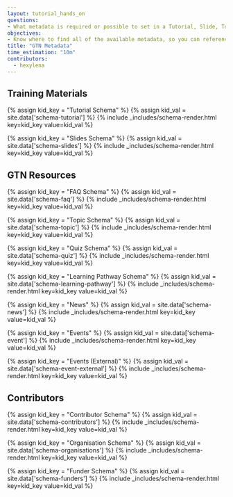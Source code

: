 ```yaml
---
layout: tutorial_hands_on
questions:
- What metadata is required or possible to set in a Tutorial, Slide, Topic, or FAQ
objectives:
- Know where to find all of the available metadata, so you can reference it later.
title: "GTN Metadata"
time_estimation: "10m"
contributors:
  - hexylena
---
```


## Training Materials

{% assign kid_key = "Tutorial Schema" %}
{% assign kid_val = site.data['schema-tutorial'] %}
{% include _includes/schema-render.html key=kid_key value=kid_val %}

{% assign kid_key = "Slides Schema" %}
{% assign kid_val = site.data['schema-slides'] %}
{% include _includes/schema-render.html key=kid_key value=kid_val %}

## GTN Resources

{% assign kid_key = "FAQ Schema" %}
{% assign kid_val = site.data['schema-faq'] %}
{% include _includes/schema-render.html key=kid_key value=kid_val %}

{% assign kid_key = "Topic Schema" %}
{% assign kid_val = site.data['schema-topic'] %}
{% include _includes/schema-render.html key=kid_key value=kid_val %}

{% assign kid_key = "Quiz Schema" %}
{% assign kid_val = site.data['schema-quiz'] %}
{% include _includes/schema-render.html key=kid_key value=kid_val %}

{% assign kid_key = "Learning Pathway Schema" %}
{% assign kid_val = site.data['schema-learning-pathway'] %}
{% include _includes/schema-render.html key=kid_key value=kid_val %}

{% assign kid_key = "News" %}
{% assign kid_val = site.data['schema-news'] %}
{% include _includes/schema-render.html key=kid_key value=kid_val %}

{% assign kid_key = "Events" %}
{% assign kid_val = site.data['schema-event'] %}
{% include _includes/schema-render.html key=kid_key value=kid_val %}

{% assign kid_key = "Events (External)" %}
{% assign kid_val = site.data['schema-event-external'] %}
{% include _includes/schema-render.html key=kid_key value=kid_val %}

## Contributors

{% assign kid_key = "Contributor Schema" %}
{% assign kid_val = site.data['schema-contributors'] %}
{% include _includes/schema-render.html key=kid_key value=kid_val %}

{% assign kid_key = "Organisation Schema" %}
{% assign kid_val = site.data['schema-organisations'] %}
{% include _includes/schema-render.html key=kid_key value=kid_val %}

{% assign kid_key = "Funder Schema" %}
{% assign kid_val = site.data['schema-funders'] %}
{% include _includes/schema-render.html key=kid_key value=kid_val %}
